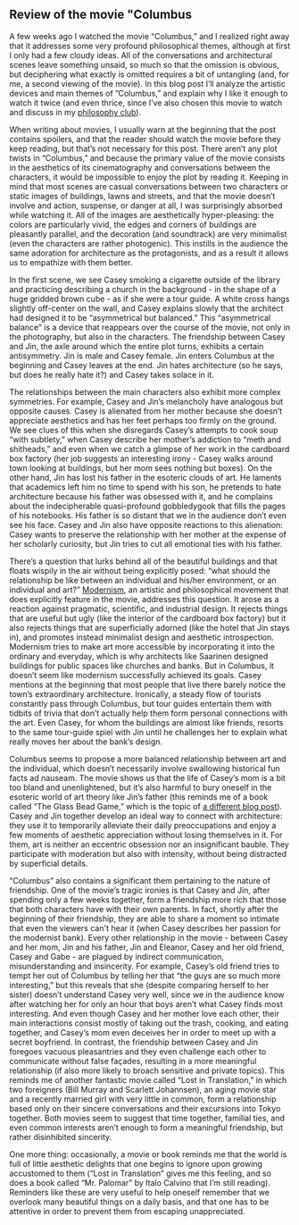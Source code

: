 ## Review of the movie "Columbus

A few weeks ago I watched the movie “Columbus,” and I realized right away that it addresses some very profound philosophical themes, although at first I only had a few cloudy ideas. All of the conversations and architectural scenes leave something unsaid, so much so that the omission is obvious, but deciphering what exactly is omitted requires a bit of untangling (and, for me, a second viewing of the movie). In this blog post I’ll analyze the artistic devices and main themes of ”Columbus,” and explain why I like it enough to watch it twice (and even thrice, since I’ve also chosen this movie to watch and discuss in my [philosophy club](https://franklin.dyer.me/page/Philosophy_Club)).

When writing about movies, I usually warn at the beginning that the post contains spoilers, and that the reader should watch the movie before they keep reading, but that’s not necessary for this post. There aren’t any plot twists in “Columbus,” and because the primary value of the movie consists in the aesthetics of its cinematography and conversations between the characters, it would be impossible to enjoy the plot by reading it. Keeping in mind that most scenes are casual conversations between two characters or static images of buildings, lawns and streets, and that the movie doesn’t involve and action, suspense, or danger at all, I was surprisingly absorbed while watching it. All of the images are aesthetically hyper-pleasing: the colors are particularly vivid, the edges and corners of buildings are pleasantly parallel, and the decoration (and soundtrack) are very minimalist (even the characters are rather photogenic). This instills in the audience the same adoration for architecture as the protagonists, and as a result it allows us to empathize with them better.

In the first scene, we see Casey smoking a cigarette outside of the library and practicing describing a church in the background - in the shape of a huge gridded brown cube - as if she were a tour guide. A white cross hangs slightly off-center on the wall, and Casey explains slowly that the architect had designed it to be “asymmetrical but balanced.” This “asymmetrical balance” is a device that reappears over the course of the movie, not only in the photography, but also in the characters. The friendship between Casey and Jin, the axle around which the entire plot turns, exhibits a certain antisymmetry. Jin is male and Casey female. Jin enters Columbus at the beginning and Casey leaves at the end. Jin hates architecture (so he says, but does he really hate it?) and Casey takes solace in it.

The relationships between the main characters also exhibit more complex symmetries. For example, Casey and Jin’s melancholy have analogous but opposite causes. Casey is alienated from her mother because she doesn’t appreciate aesthetics and has her feet perhaps too firmly on the ground. We see clues of this when she disregards Casey’s attempts to cook soup “with subtlety,” when Casey describe her mother’s addiction to “meth and shitheads,” and even when we catch a glimpse of her work in the cardboard box factory (her job suggests an interesting irony - Casey walks around town looking at buildings, but her mom sees nothing but boxes). On the other hand, Jin has lost his father in the esoteric clouds of art. He laments that academics left him no time to spend with his son, he pretends to hate architecture because his father was obsessed with it, and he complains about the indecipherable quasi-profound gobbledygook that fills the pages of his notebooks. His father is so distant that we in the audience don’t even see his face. Casey and Jin also have opposite reactions to this alienation: Casey wants to preserve the relationship with her mother at the expense of her scholarly curiosity, but Jin tries to cut all emotional ties with his father.

There’s a question that lurks behind all of the beautiful buildings and that floats wispily in the air without being explicitly posed: “what should the relationship be like between an individual and his/her environment, or an individual and art?” [Modernism](https://en.wikipedia.org/wiki/Modernism), an artistic and philosophical movement that does explicitly feature in the movie, addresses this question. It arose as a reaction against pragmatic, scientific, and industrial design. It rejects things that are useful but ugly (like the interior of the cardboard box factory) but it also rejects things that are superficially adorned (like the hotel that Jin stays in), and promotes instead minimalist design and aesthetic introspection. Modernism tries to make art more accessible by incorporating it into the ordinary and everyday, which is why architects like Saarinen designed buildings for public spaces like churches and banks. But in Columbus, it doesn’t seem like modernism successfully achieved its goals. Casey mentions at the beginning that most people that live there barely notice the town’s extraordinary architecture. Ironically, a steady flow of tourists constantly pass through Columbus, but tour guides entertain them with tidbits of trivia that don’t actually help them form personal connections with the art. Even Casey, for whom the buildings are almost like friends, resorts to the same tour-guide spiel with Jin until he challenges her to explain what really moves her about the bank’s design.

Columbus seems to propose a more balanced relationship between art and the individual, which doesn’t necessarily involve swallowing historical fun facts ad nauseam. The movie shows us that the life of Casey’s mom is a bit too bland and unenlightened, but it’s also harmful to bury oneself in the esoteric world of art theory like Jin’s father (this reminds me of a book called “The Glass Bead Game,” which is the topic of [a different blog post](https://franklin.dyer.me/post/56)). Casey and Jin together develop an ideal way to connect with architecture: they use it to temporarily alleviate their daily preoccupations and enjoy a few moments of aesthetic appreciation without losing themselves in it. For them, art is neither an eccentric obsession nor an insignificant bauble. They participate with moderation but also with intensity, without being distracted by superficial details.

“Columbus” also contains a significant them pertaining to the nature of friendship. One of the movie’s tragic ironies is that Casey and Jin, after spending only a few weeks together, form a friendship more rich that those that both characters have with their own parents. In fact, shortly after the beginning of their friendship, they are able to share a moment so intimate that even the viewers can't hear it (when Casey describes her passion for the modernist bank). Every other relationship in the movie - between Casey and her mom, Jin and his father, Jin and Eleanor, Casey and her old friend, Casey and Gabe - are plagued by indirect communication, misunderstanding and insincerity. For example, Casey’s old friend tries to tempt her out of Columbus by telling her that “the guys are so much more interesting,” but this reveals that she (despite comparing herself to her sister) doesn’t understand Casey very well, since we in the audience know after watching her for only an hour that boys aren’t what Casey finds most interesting. And even though Casey and her mother love each other, their main interactions consist mostly of taking out the trash, cooking, and eating together, and Casey’s mom even deceives her in order to meet up with a secret boyfriend. In contrast, the friendship between Casey and Jin foregoes vacuous pleasantries and they even challenge each other to communicate without false façades, resulting in a more meaningful relationship (if also more likely to broach sensitive and private topics). This reminds me of another fantastic movie called “Lost in Translation,” in which two foreigners (Bill Murray and Scarlett Johannsen), an aging movie star and a recently married girl with very little in common, form a relationship based only on their sincere conversations and their excursions into Tokyo together. Both movies seem to suggest that time together, familial ties, and even common interests aren’t enough to form a meaningful friendship, but rather disinhibited sincerity.

One more thing: occasionally, a movie or book reminds me that the world is full of little aesthetic delights that one begins to ignore upon growing accustomed to them (“Lost in Translation” gives me this feeling, and so does a book called “Mr. Palomar” by Italo Calvino that I’m still reading). Reminders like these are very useful to help oneself remember that we overlook many beautiful things on a daily basis, and that one has to be attentive in order to prevent them from escaping unappreciated.

